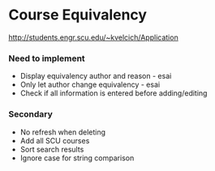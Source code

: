 # Course Equivalency

http://students.engr.scu.edu/~kvelcich/Application

### Need to implement
* Display equivalency author and reason - esai
* Only let author change equivalency - esai
* Check if all information is entered before adding/editing

### Secondary
* No refresh when deleting
* Add all SCU courses
* Sort search results
* Ignore case for string comparison
